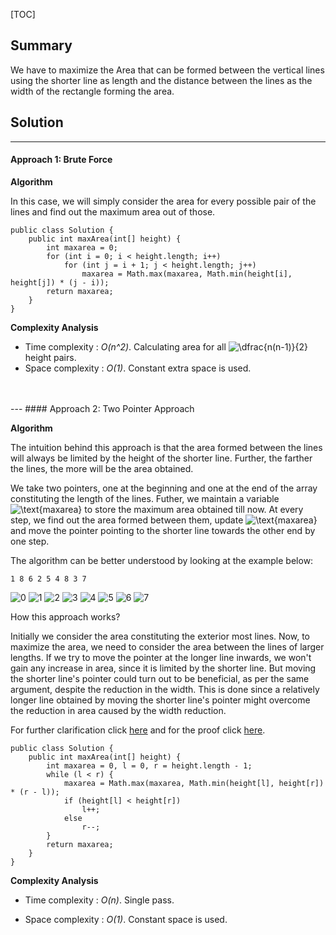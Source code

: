 [TOC]

## Summary
We have to maximize the Area that can be formed between the vertical lines using the shorter line as length and the distance between the lines as the width of the rectangle forming the area.

## Solution
---

#### Approach 1: Brute Force

**Algorithm**

In this case, we will simply consider the area for every possible pair of the lines and find out the maximum area out of those.

```
public class Solution {
    public int maxArea(int[] height) {
        int maxarea = 0;
        for (int i = 0; i < height.length; i++)
            for (int j = i + 1; j < height.length; j++)
                maxarea = Math.max(maxarea, Math.min(height[i], height[j]) * (j - i));
        return maxarea;
    }
}
```

**Complexity Analysis**

* Time complexity : *O(n^2)*. Calculating area for all ![\dfrac{n(n-1)}{2} ](./p__dfrac{n_n-1_}{2}_.png)  height pairs.
* Space complexity : *O(1)*. Constant extra space is used.
<br />
<br />
---
#### Approach 2: Two Pointer Approach

**Algorithm**

The intuition behind this approach is that the area formed between the lines will always be limited by the height of the shorter line. Further, the farther the lines, the more will be the area obtained.

We take two pointers, one at the beginning and one at the end of the array constituting the length of the lines. Futher, we maintain a variable ![\text{maxarea} ](./p__text{maxarea}_.png)  to store the maximum area obtained till now. At every step, we find out the area formed between them, update ![\text{maxarea} ](./p__text{maxarea}_.png)  and move the pointer pointing to the shorter line towards the other end by one step.

The algorithm can be better understood by looking at the example below:
```
1 8 6 2 5 4 8 3 7
```

<!-- [Water_Continer](https://leetcode.com/media/original_images/11_Container_Water.gif)-->
![0 ](https://leetcode.com/problems//Figures/11_Container_WaterSlide1.PNG )  ![1 ](https://leetcode.com/problems//Figures/11_Container_WaterSlide2.PNG )  ![2 ](https://leetcode.com/problems//Figures/11_Container_WaterSlide3.PNG )  ![3 ](https://leetcode.com/problems//Figures/11_Container_WaterSlide4.PNG )  ![4 ](https://leetcode.com/problems//Figures/11_Container_WaterSlide5.PNG )  ![5 ](https://leetcode.com/problems//Figures/11_Container_WaterSlide6.PNG )  ![6 ](https://leetcode.com/problems//Figures/11_Container_WaterSlide7.PNG )  ![7 ](https://leetcode.com/problems//Figures/11_Container_WaterSlide8.PNG )  

How this approach works?

Initially we consider the area constituting the exterior most lines. Now, to maximize the area, we need to consider the area between the lines of larger lengths. If we try to move the pointer at the longer line inwards, we won't gain any increase in area, since it is limited by the shorter line. But moving the shorter line's pointer could turn out to be beneficial, as per the same argument, despite the reduction in the width. This is done since a relatively longer line obtained by moving the shorter line's pointer might overcome the reduction in area caused by the width reduction.

For further clarification click [here](https://leetcode.com/problems/container-with-most-water/discuss/6099/yet-another-way-to-see-what-happens-in-the-on-algorithm) and for the proof click [here](https://leetcode.com/problems/container-with-most-water/discuss/6089/Anyone-who-has-a-O(N)-algorithm/7268).

```
public class Solution {
    public int maxArea(int[] height) {
        int maxarea = 0, l = 0, r = height.length - 1;
        while (l < r) {
            maxarea = Math.max(maxarea, Math.min(height[l], height[r]) * (r - l));
            if (height[l] < height[r])
                l++;
            else
                r--;
        }
        return maxarea;
    }
}
```

**Complexity Analysis**

* Time complexity : *O(n)*. Single pass.

* Space complexity : *O(1)*. Constant space is used.